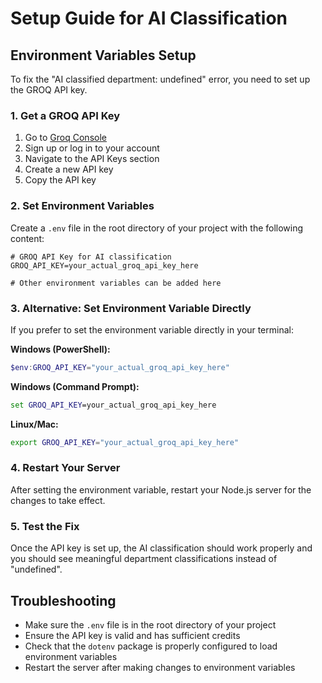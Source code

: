 # Setup Guide for AI Classification

## Environment Variables Setup

To fix the "AI classified department: undefined" error, you need to set up the GROQ API key.

### 1. Get a GROQ API Key

1. Go to [Groq Console](https://console.groq.com/)
2. Sign up or log in to your account
3. Navigate to the API Keys section
4. Create a new API key
5. Copy the API key

### 2. Set Environment Variables

Create a `.env` file in the root directory of your project with the following content:

```env
# GROQ API Key for AI classification
GROQ_API_KEY=your_actual_groq_api_key_here

# Other environment variables can be added here
```

### 3. Alternative: Set Environment Variable Directly

If you prefer to set the environment variable directly in your terminal:

**Windows (PowerShell):**
```powershell
$env:GROQ_API_KEY="your_actual_groq_api_key_here"
```

**Windows (Command Prompt):**
```cmd
set GROQ_API_KEY=your_actual_groq_api_key_here
```

**Linux/Mac:**
```bash
export GROQ_API_KEY="your_actual_groq_api_key_here"
```

### 4. Restart Your Server

After setting the environment variable, restart your Node.js server for the changes to take effect.

### 5. Test the Fix

Once the API key is set up, the AI classification should work properly and you should see meaningful department classifications instead of "undefined".

## Troubleshooting

- Make sure the `.env` file is in the root directory of your project
- Ensure the API key is valid and has sufficient credits
- Check that the `dotenv` package is properly configured to load environment variables
- Restart the server after making changes to environment variables
